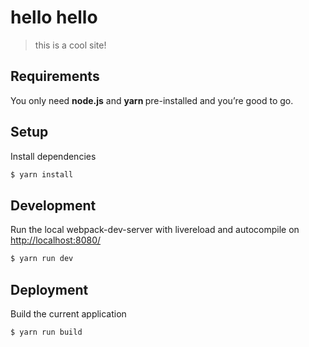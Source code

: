 hello hello
===========

> this is a cool site!

## Requirements
You only need <b>node.js</b> and <b>yarn </b>pre-installed and you’re good to go. 

## Setup
Install dependencies
```sh
$ yarn install
```

## Development
Run the local webpack-dev-server with livereload and autocompile on [http://localhost:8080/](http://localhost:8080/)
```sh
$ yarn run dev
```
## Deployment
Build the current application
```sh
$ yarn run build
```